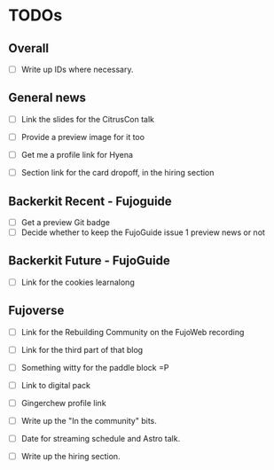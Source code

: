 # TODOs

## Overall

- [ ] Write up IDs where necessary.

## General news

- [ ] Link the slides for the CitrusCon talk
- [ ] Provide a preview image for it too

- [ ] Get me a profile link for Hyena
- [ ] Section link for the card dropoff, in the hiring section

## Backerkit Recent - Fujoguide

- [ ] Get a preview Git badge
- [ ] Decide whether to keep the FujoGuide issue 1 preview news or not

## Backerkit Future - FujoGuide

- [ ] Link for the cookies learnalong

## Fujoverse

- [ ] Link for the Rebuilding Community on the FujoWeb recording
- [ ] Link for the third part of that blog
- [ ] Something witty for the paddle block =P

- [ ] Link to digital pack
- [ ] Gingerchew profile link

- [ ] Write up the "In the community" bits.

- [ ] Date for streaming schedule and Astro talk.

- [ ] Write up the hiring section.
